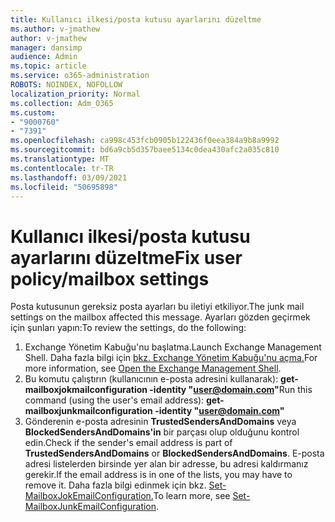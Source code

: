 ```yaml
---
title: Kullanıcı ilkesi/posta kutusu ayarlarını düzeltme
ms.author: v-jmathew
author: v-jmathew
manager: dansimp
audience: Admin
ms.topic: article
ms.service: o365-administration
ROBOTS: NOINDEX, NOFOLLOW
localization_priority: Normal
ms.collection: Adm_O365
ms.custom:
- "9000760"
- "7391"
ms.openlocfilehash: ca998c453fcb0905b122436f0eea384a9b8a9992
ms.sourcegitcommit: bd6a9cb5d357baee5134c0dea430afc2a035c810
ms.translationtype: MT
ms.contentlocale: tr-TR
ms.lasthandoff: 03/09/2021
ms.locfileid: "50695898"
---
```

# <a name="fix-user-policymailbox-settings"></a><span data-ttu-id="a0b40-102">Kullanıcı ilkesi/posta kutusu ayarlarını düzeltme</span><span class="sxs-lookup"><span data-stu-id="a0b40-102">Fix user policy/mailbox settings</span></span>

<span data-ttu-id="a0b40-103">Posta kutusunun gereksiz posta ayarları bu iletiyi etkiliyor.</span><span class="sxs-lookup"><span data-stu-id="a0b40-103">The junk mail settings on the mailbox affected this message.</span></span> <span data-ttu-id="a0b40-104">Ayarları gözden geçirmek için şunları yapın:</span><span class="sxs-lookup"><span data-stu-id="a0b40-104">To review the settings, do the following:</span></span>

1. <span data-ttu-id="a0b40-105">Exchange Yönetim Kabuğu'nu başlatma.</span><span class="sxs-lookup"><span data-stu-id="a0b40-105">Launch Exchange Management Shell.</span></span> <span data-ttu-id="a0b40-106">Daha fazla bilgi için [bkz. Exchange Yönetim Kabuğu'nu açma.](https://go.microsoft.com/fwlink/?linkid=2101432)</span><span class="sxs-lookup"><span data-stu-id="a0b40-106">For more information, see [Open the Exchange Management Shell](https://go.microsoft.com/fwlink/?linkid=2101432).</span></span>
2. <span data-ttu-id="a0b40-107">Bu komutu çalıştırın (kullanıcının e-posta adresini kullanarak):  **get-mailboxjokmailconfiguration -identity "user@domain.com"**</span><span class="sxs-lookup"><span data-stu-id="a0b40-107">Run this command (using the user's email address):  **get-mailboxjunkmailconfiguration -identity "user@domain.com"**</span></span>
3. <span data-ttu-id="a0b40-108">Gönderenin e-posta adresinin **TrustedSendersAndDomains** veya **BlockedSendersAndDomains'in** bir parçası olup olduğunu kontrol edin.</span><span class="sxs-lookup"><span data-stu-id="a0b40-108">Check if the sender's email address is part of **TrustedSendersAndDomains** or **BlockedSendersAndDomains**.</span></span> <span data-ttu-id="a0b40-109">E-posta adresi listelerden birsinde yer alan bir adresse, bu adresi kaldırmanız gerekir.</span><span class="sxs-lookup"><span data-stu-id="a0b40-109">If the email address is in one of the lists, you may have to remove it.</span></span> <span data-ttu-id="a0b40-110">Daha fazla bilgi edinmek için bkz. [Set-MailboxJokEmailConfiguration.](https://go.microsoft.com/fwlink/?linkid=2101047)</span><span class="sxs-lookup"><span data-stu-id="a0b40-110">To learn more, see [Set-MailboxJunkEmailConfiguration](https://go.microsoft.com/fwlink/?linkid=2101047).</span></span>
